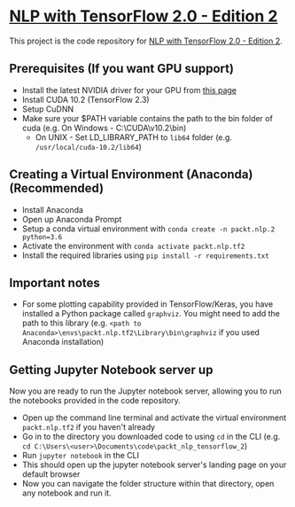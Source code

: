 # [NLP with TensorFlow 2.0 - Edition 2](https://www.packtpub.com/product/natural-language-processing-with-tensorflow/9781788478311)

This project is the code repository for [NLP with TensorFlow 2.0 - Edition 2]().

## Prerequisites (If you want GPU support)

* Install the latest NVIDIA driver for your GPU from [this page](https://www.nvidia.com/download/index.aspx?lang=en-us)
* Install CUDA 10.2 (TensorFlow 2.3)
* Setup CuDNN
* Make sure your $PATH variable contains the path to the bin folder of cuda (e.g. On Windows - C:\CUDA\v10.2\bin)
  * On UNIX - Set LD_LIBRARY_PATH to `lib64` folder (e.g. `/usr/local/cuda-10.2/lib64`)

## Creating a Virtual Environment (Anaconda) (Recommended)

* Install Anaconda
* Open up Anaconda Prompt
* Setup a conda virtual environment with `conda create -n packt.nlp.2 python=3.6`
* Activate the environment with `conda activate packt.nlp.tf2`
* Install the required libraries using `pip install -r requirements.txt`

## Important notes

* For some plotting capability provided in TensorFlow/Keras, you have installed a Python package called `graphviz`. You might need to add the path to this library (e.g. `<path to Anaconda>\envs\packt.nlp.tf2\Library\bin\graphviz` if you used Anaconda installation)

## Getting Jupyter Notebook server up

Now you are ready to run the Jupyter notebook server, allowing you to run the notebooks provided in the code repository.

* Open up the command line terminal and activate the virtual environment `packt.nlp.tf2` if you haven't already
* Go in to the directory you downloaded code to using `cd` in the CLI (e.g. `cd C:\Users\<user>\Documents\code\packt_nlp_tensorflow_2`)
* Run `jupyter notebook` in the CLI
* This should open up the jupyter notebook server's landing page on your default browser
* Now you can navigate the folder structure within that directory, open any notebook and run it.
